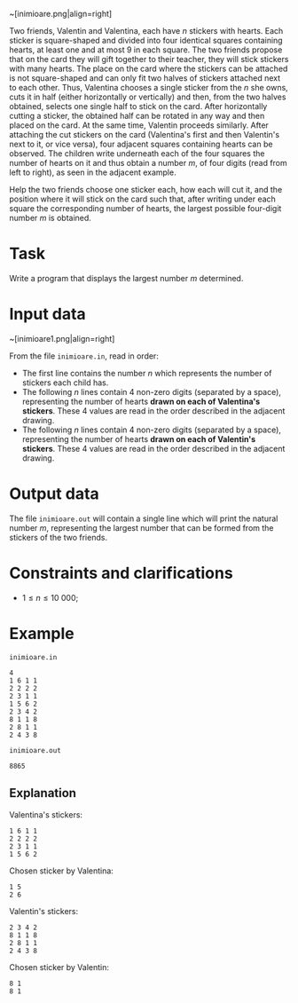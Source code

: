 ~[inimioare.png|align=right]

Two friends, Valentin and Valentina, each have $n$ stickers with hearts. Each sticker is square-shaped and divided into four identical squares containing hearts, at least one and at most $9$ in each square. The two friends propose that on the card they will gift together to their teacher, they will stick stickers with many hearts. The place on the card where the stickers can be attached is not square-shaped and can only fit two halves of stickers attached next to each other. Thus, Valentina chooses a single sticker from the $n$ she owns, cuts it in half (either horizontally or vertically) and then, from the two halves obtained, selects one single half to stick on the card. After horizontally cutting a sticker, the obtained half can be rotated in any way and then placed on the card. At the same time, Valentin proceeds similarly. After attaching the cut stickers on the card (Valentina's first and then Valentin's next to it, or vice versa), four adjacent squares containing hearts can be observed. The children write underneath each of the four squares the number of hearts on it and thus obtain a number $m$, of four digits (read from left to right), as seen in the adjacent example.

Help the two friends choose one sticker each, how each will cut it, and the position where it will stick on the card such that, after writing under each square the corresponding number of hearts, the largest possible four-digit number $m$ is obtained.

# Task

Write a program that displays the largest number $m$ determined.

# Input data

~[inimioare1.png|align=right]

From the file `inimioare.in`, read in order:

* The first line contains the number $n$ which represents the number of stickers each child has.
* The following $n$ lines contain $4$ non-zero digits (separated by a space), representing the number of hearts **drawn on each of Valentina's stickers**. These $4$ values are read in the order described in the adjacent drawing.
* The following $n$ lines contain $4$ non-zero digits (separated by a space), representing the number of hearts **drawn on each of Valentin's stickers**. These $4$ values are read in the order described in the adjacent drawing.

# Output data

The file `inimioare.out` will contain a single line which will print the natural number $m$, representing the largest number that can be formed from the stickers of the two friends.

# Constraints and clarifications

* $1 \leq n \leq 10 \ 000$;

# Example

`inimioare.in`
```
4
1 6 1 1
2 2 2 2
2 3 1 1
1 5 6 2
2 3 4 2
8 1 1 8
2 8 1 1
2 4 3 8
```

`inimioare.out`
```
8865
```

## Explanation

Valentina's stickers:

```
1 6 1 1
2 2 2 2
2 3 1 1
1 5 6 2
```

Chosen sticker by Valentina:
```
1 5
2 6
```

Valentin's stickers:
```
2 3 4 2
8 1 1 8
2 8 1 1
2 4 3 8
```

Chosen sticker by Valentin:
```
8 1
8 1
```